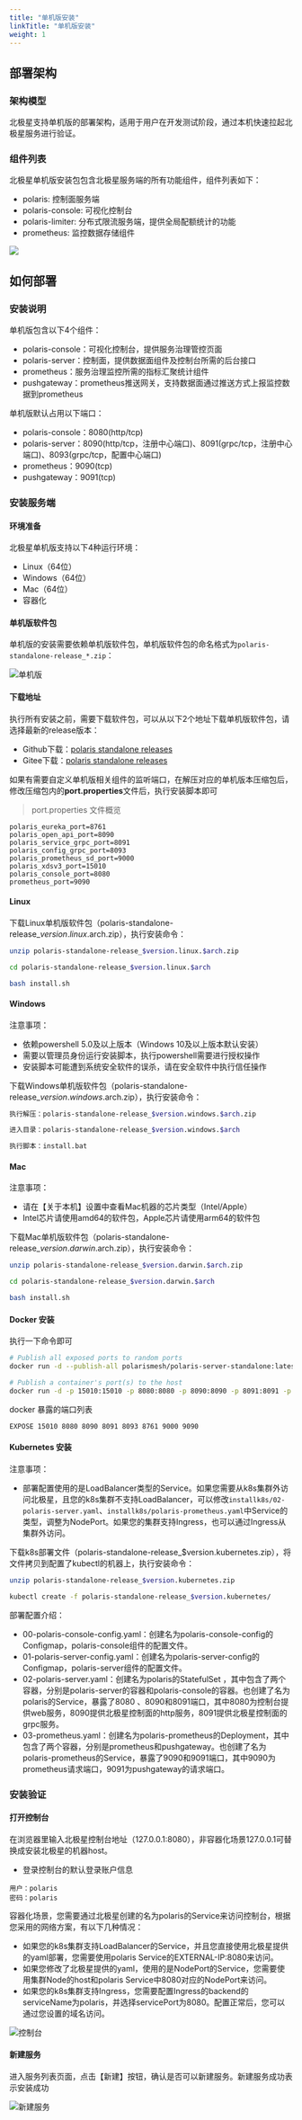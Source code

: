 ```yaml
---
title: "单机版安装"
linkTitle: "单机版安装"
weight: 1
---
```


## 部署架构

### 架构模型

北极星支持单机版的部署架构，适用于用户在开发测试阶段，通过本机快速拉起北极星服务进行验证。

### 组件列表

北极星单机版安装包包含北极星服务端的所有功能组件，组件列表如下：

- polaris: 控制面服务端
- polaris-console: 可视化控制台
- polaris-limiter: 分布式限流服务端，提供全局配额统计的功能
- prometheus: 监控数据存储组件

![](../图片/安装单机版/单机架构.png)

## 如何部署

### 安装说明

单机版包含以下4个组件：

- polaris-console：可视化控制台，提供服务治理管控页面
- polaris-server：控制面，提供数据面组件及控制台所需的后台接口
- prometheus：服务治理监控所需的指标汇聚统计组件
- pushgateway：prometheus推送网关，支持数据面通过推送方式上报监控数据到prometheus

单机版默认占用以下端口：

- polaris-console：8080(http/tcp)
- polaris-server：8090(http/tcp，注册中心端口)、8091(grpc/tcp，注册中心端口)、8093(grpc/tcp，配置中心端口)
- prometheus：9090(tcp)
- pushgateway：9091(tcp)

### 安装服务端

#### 环境准备

北极星单机版支持以下4种运行环境：

- Linux（64位）
- Windows（64位）
- Mac（64位）
- 容器化

#### 单机版软件包

单机版的安装需要依赖单机版软件包，单机版软件包的命名格式为```polaris-standalone-release_*.zip```：

![单机版](图片/安装单机版/单机版.png)

#### 下载地址

执行所有安装之前，需要下载软件包，可以从以下2个地址下载单机版软件包，请选择最新的release版本：

- Github下载：[polaris standalone releases](https://github.com/polarismesh/polaris/releases)
- Gitee下载：[polaris standalone releases](https://gitee.com/polarismesh/polaris/releases)

如果有需要自定义单机版相关组件的监听端口，在解压对应的单机版本压缩包后，修改压缩包内的**port.properties**文件后，执行安装脚本即可


> port.properties 文件概览

```properties
polaris_eureka_port=8761
polaris_open_api_port=8090
polaris_service_grpc_port=8091
polaris_config_grpc_port=8093
polaris_prometheus_sd_port=9000
polaris_xdsv3_port=15010
polaris_console_port=8080
prometheus_port=9090
```

#### Linux

下载Linux单机版软件包（polaris-standalone-release_$version.linux.$arch.zip），执行安装命令：

```bash
unzip polaris-standalone-release_$version.linux.$arch.zip

cd polaris-standalone-release_$version.linux.$arch

bash install.sh
```

#### Windows

注意事项：

- 依赖powershell 5.0及以上版本（Windows 10及以上版本默认安装）
- 需要以管理员身份运行安装脚本，执行powershell需要进行授权操作
- 安装脚本可能遭到系统安全软件的误杀，请在安全软件中执行信任操作

下载Windows单机版软件包（polaris-standalone-release_$version.windows.$arch.zip），执行安装命令：

```bash
执行解压：polaris-standalone-release_$version.windows.$arch.zip

进入目录：polaris-standalone-release_$version.windows.$arch

执行脚本：install.bat
```

#### Mac

注意事项：

- 请在【关于本机】设置中查看Mac机器的芯片类型（Intel/Apple）
- Intel芯片请使用amd64的软件包，Apple芯片请使用arm64的软件包

下载Mac单机版软件包（polaris-standalone-release_$version.darwin.$arch.zip），执行安装命令：

```bash
unzip polaris-standalone-release_$version.darwin.$arch.zip

cd polaris-standalone-release_$version.darwin.$arch

bash install.sh
```

#### Docker 安装

执行一下命令即可

```bash
# Publish all exposed ports to random ports
docker run -d --publish-all polarismesh/polaris-server-standalone:latest

# Publish a container's port(s) to the host
docker run -d -p 15010:15010 -p 8080:8080 -p 8090:8090 -p 8091:8091 -p 8093:8093 -p 8761:8761 -p 9000:9000 -p 9090:9090  polarismesh/polaris-server-standalone:latest
```

docker 暴露的端口列表

```
EXPOSE 15010 8080 8090 8091 8093 8761 9000 9090
```

#### Kubernetes 安装

注意事项：

- 部署配置使用的是LoadBalancer类型的Service。如果您需要从k8s集群外访问北极星，且您的k8s集群不支持LoadBalancer，可以修改`installk8s/02-polaris-server.yaml`、`installk8s/polaris-prometheus.yaml`中Service的类型，调整为NodePort。如果您的集群支持Ingress，也可以通过Ingress从集群外访问。

下载k8s部署文件（polaris-standalone-release_$version.kubernetes.zip），将文件拷贝到配置了kubectl的机器上，执行安装命令：

```bash
unzip polaris-standalone-release_$version.kubernetes.zip

kubectl create -f polaris-standalone-release_$version.kubernetes/
```

部署配置介绍：

- 00-polaris-console-config.yaml：创建名为polaris-console-config的Configmap，polaris-console组件的配置文件。
- 01-polaris-server-config.yaml：创建名为polaris-server-config的Configmap，polaris-server组件的配置文件。
- 02-polaris-server.yaml：创建名为polaris的StatefulSet ，其中包含了两个容器，分别是polaris-server的容器和polaris-console的容器。也创建了名为polaris的Service，暴露了8080 、8090和8091端口，其中8080为控制台提供web服务，8090提供北极星控制面的http服务，8091提供北极星控制面的grpc服务。
- 03-prometheus.yaml：创建名为polaris-prometheus的Deployment，其中包含了两个容器，分别是prometheus和pushgateway。也创建了名为polaris-prometheus的Service，暴露了9090和9091端口，其中9090为prometheus请求端口，9091为pushgateway的请求端口。


### 安装验证

#### 打开控制台

在浏览器里输入北极星控制台地址（127.0.0.1:8080），非容器化场景127.0.0.1可替换成安装北极星的机器host。


- 登录控制台的默认登录账户信息

```
用户：polaris
密码：polaris
```

容器化场景，您需要通过北极星创建的名为polaris的Service来访问控制台，根据您采用的网络方案，有以下几种情况：

- 如果您的k8s集群支持LoadBalancer的Service，并且您直接使用北极星提供的yaml部署，您需要使用polaris Service的EXTERNAL-IP:8080来访问。
- 如果您修改了北极星提供的yaml，使用的是NodePort的Service，您需要使用集群Node的host和polaris Service中8080对应的NodePort来访问。
- 如果您的k8s集群支持Ingress，您需要配置Ingress的backend的serviceName为polaris，并选择servicePort为8080。配置正常后，您可以通过您设置的域名访问。

![控制台](图片/安装单机版/控制台.png)

#### 新建服务

进入服务列表页面，点击【新建】按钮，确认是否可以新建服务。新建服务成功表示安装成功

![新建服务](图片/安装单机版/新建服务.png)

